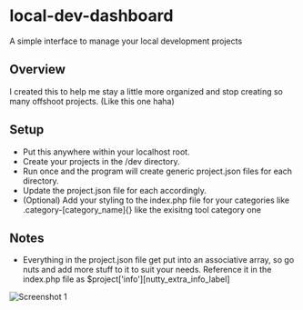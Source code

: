 # local-dev-dashboard

A simple interface to manage your local development projects

## Overview

I created this to help me stay a little more organized and stop creating so many offshoot projects. (Like this one haha)

## Setup

- Put this anywhere within your localhost root.
- Create your projects in the /dev directory.
- Run once and the program will create generic project.json files for each directory.
- Update the project.json file for each accordingly.
- (Optional) Add your styling to the index.php file for your categories like .category-[category_name]{} like the exisitng tool category one

## Notes

- Everything in the project.json file get put into an associative array, so go nuts and add more stuff to it to suit your needs. Reference it in the index.php file as $project['info'][nutty_extra_info_label]

![Screenshot 1](/screenshots/screenshot1.png)
